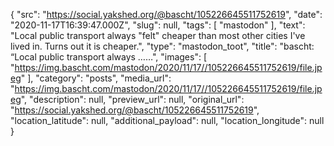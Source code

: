 {
  "src": "https://social.yakshed.org/@bascht/105226645511752619",
  "date": "2020-11-17T16:39:47.000Z",
  "slug": null,
  "tags": [
    "mastodon"
  ],
  "text": "Local public transport always \"felt\" cheaper than most other cities I've lived in. Turns out it is cheaper.",
  "type": "mastodon_toot",
  "title": "bascht: “Local public transport always ……",
  "images": [
    "https://img.bascht.com/mastodon/2020/11/17//105226645511752619/file.jpeg"
  ],
  "category": "posts",
  "media_url": "https://img.bascht.com/mastodon/2020/11/17//105226645511752619/file.jpeg",
  "description": null,
  "preview_url": null,
  "original_url": "https://social.yakshed.org/@bascht/105226645511752619",
  "location_latitude": null,
  "additional_payload": null,
  "location_longitude": null
}